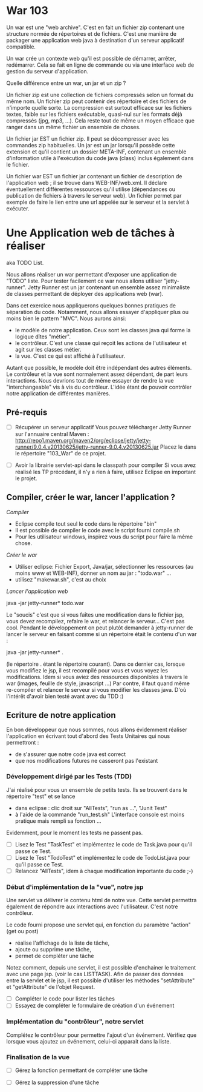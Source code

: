 War 103
=======

Un war est une "web archive".
C'est en fait un fichier zip contenant une structure normée de répertoires et de fichiers.
C'est une manière de packager une application web java à destination d'un serveur applicatif compatible.

Un war crée un contexte web qu'il est possible de démarrer, arrêter, redémarrer.
Cela se fait en ligne de commande ou via une interface web de gestion du serveur d'application.

Quelle différence entre un war, un jar et un zip ?

Un fichier zip est une collection de fichiers compressés selon un format du même nom.
Un fichier zip peut contenir des répertoire et des fichiers de n'importe quelle sorte.
La compression est surtout efficace sur les fichiers textes, faible sur les fichiers exécutable,
quasi-nul sur les formats déjà compressés (jpg, mp3, ...). Cela reste tout de même un moyen
efficace que ranger dans un même fichier un ensemble de choses.

Un fichier jar EST un fichier zip. Il peut se décompresser avec les commandes zip habituelles.
Un jar est un jar lorsqu'il possède cette extension et qu'il contient un dossier META-INF, 
contenant un ensemble d'information utile à l'exécution du code java (class) inclus également
dans le fichier.

Un fichier war EST un fichier jar contenant un fichier de description de l'application web ;
il se trouve dans WEB-INF/web.xml.
Il déclare éventuellement différentes ressources qu'il utilise (dépendances ou publication de fichiers à travers
le serveur web). Un fichier permet par exemple de faire le lien entre une url appelée sur le
serveur et la servlet à exécuter.

# Une Application web de tâches à réaliser

aka TODO List.

Nous allons réaliser un war permettant d'exposer une application de "TODO" liste.
Pour tester facilement ce war nous allons utiliser "jetty-runner". Jetty Runner est un
jar contenant un ensemble assez minimaliste de classes permettant de déployer des applications web (war).

Dans cet exercice nous appliquerons quelques bonnes pratiques de séparation du code.
Notamment, nous allons essayer d'appliquer plus ou moins bien le pattern "MVC".
Nous aurons ainsi:

- le modèle de notre application. 
Ceux sont les classes java qui forme la logique dîtes "métier".
- le contrôleur.
C'est une classe qui reçoit les actions de l'utilisateur et agit sur les classes métier.
- la vue.
C'est ce qui est affiché à l'utilisateur.

Autant que possible, le modèle doit être indépendant des autres éléments.
Le contrôleur et la vue sont normalement assez dépendant, de part leurs interactions.
Nous devrions tout de même essayer de rendre la vue "interchangeable" vis à vis du contrôleur.
L'idée étant de pouvoir contrôler notre application de différentes manières.

## Pré-requis

- [ ] Récupérer un serveur applicatif
Vous pouvez télécharger Jetty Runner sur l'annuaire central Maven :
http://repo1.maven.org/maven2/org/eclipse/jetty/jetty-runner/9.0.4.v20130625/jetty-runner-9.0.4.v20130625.jar
Placez le dans le répertoire "103_War" de ce projet.
- [ ] Avoir la librairie servlet-api dans le classpath pour compiler
Si vous avez réalisé les TP précédant, il n'y a rien à faire, utilisez Eclipse en important le projet.


## Compiler, créer le war, lancer l'application ?

_Compiler_

- Eclipse compile tout seul le code dans le répertoire "bin"
- Il est possible de compiler le code avec le script fourni compile.sh
- Pour les utilisateur windows, inspirez vous du script pour faire la même chose.

_Créer le war_

- Utiliser eclipse: Fichier Export, Java/jar, sélectionner les ressources (au moins www et WEB-INF), donner un nom au jar : "todo.war" ...
- utilisez "makewar.sh", c'est au choix

_Lancer l'application web_

java -jar jetty-runner* todo.war

Le "soucis" c'est que si vous faîtes une modification dans le fichier jsp, vous devez recompilez, refaire le war, et relancer le serveur...
C'est pas cool.
Pendant le développement on peut plutôt demander à jetty-runner de lancer le serveur en faisant comme si un répertoire était le contenu d'un war :

java -jar jetty-runner* .

(le répertoire . étant le répertoire courant).
Dans ce dernier cas, lorsque vous modifiez le jsp, il est recompilé pour vous et vous voyez les modifications.
Idem si vous aviez des ressources disponibles à travers le war (images, feuille de style, javascript ...)
Par contre, il faut quand même re-compiler et relancer le serveur si vous modifier les classes java.
D'où l'intérêt d'avoir bien testé avant avec du TDD :)


## Ecriture de notre application

En bon développeur que nous sommes, nous allons évidemment réaliser l'application en
écrivant tout d'abord des Tests Unitaires qui nous permettront :

- de s'assurer que notre code java est correct
- que nos modifications futures ne casseront pas l'existant

### Développement dirigé par les Tests (TDD)

J'ai réalisé pour vous un ensemble de petits tests.
Ils se trouvent dans le répertoire "test" et se lance 

- dans eclipse :
clic droit sur "AllTests", "run as ...", "Junit Test"
- à l'aide de la commande "run_test.sh"
L'interface console est moins pratique mais rempli sa fonction ...

Evidemment, pour le moment les tests ne passent pas.

- [ ] Lisez le Test "TaskTest" et implémentez le code de Task.java pour qu'il passe ce Test.
- [ ] Lisez le Test "TodoTest" et implémentez le code de TodoList.java pour qu'il passe ce Test.
- [ ] Relancez "AllTests", idem à chaque modification importante du code ;-)

### Début d'implémentation de la "vue", notre jsp

Une servlet va délivrer le contenu html de notre vue.
Cette servlet permettra également de répondre aux interactions avec l'utilisateur.
C'est notre contrôleur.

Le code fourni propose une servlet qui, en fonction du paramètre "action" (get ou post)

- réalise l'affichage de la liste de tâche, 
- ajoute ou supprime une tâche,
- permet de compléter une tâche

Notez comment, depuis une servlet, il est possible d'enchainer le traitement avec une page jsp.
(voir le cas LISTTASK). Afin de passer des données entre la servlet et le jsp, il est possible
d'utiliser les méthodes "setAttribute" et "getAttribute" de l'objet Request.

- [ ] Compléter le code pour lister les tâches
- [ ] Essayez de compléter le formulaire de création d'un événement

### Implémentation du "contrôleur", notre servlet

Complétez le contrôleur pour permettre l'ajout d'un événement.
Vérifiez que lorsque vous ajoutez un événement, celui-ci apparait dans la liste.

### Finalisation de la vue

- [ ] Gérez la fonction permettant de compléter une tâche
- [ ] Gérez la suppression d'une tâche

